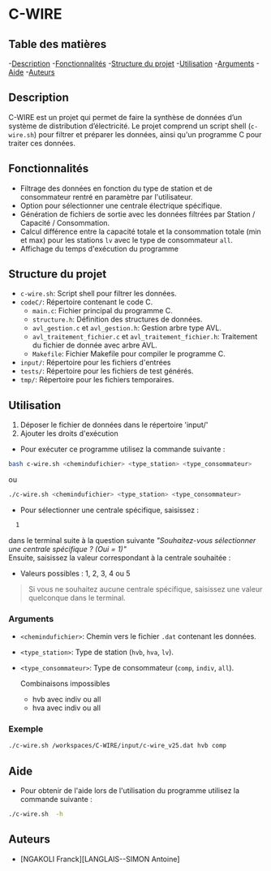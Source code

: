 # C-WIRE

## Table des matières

-[Description](#description)
-[Fonctionnalités](#fonctionnalités)
-[Structure du projet](#structure-du-projet)
-[Utilisation](#utilisation)
-[Arguments](#arguments)
-[Aide](#aide)
-[Auteurs](#auteurs)

## Description

C-WIRE est un projet qui permet de faire la synthèse de données d’un système de distribution d’électricité. Le projet comprend un script shell (`c-wire.sh`) pour filtrer et préparer les données, ainsi qu'un programme C pour traiter ces données.

## Fonctionnalités

- Filtrage des données en fonction du type de station et de consommateur rentré en paramètre par l'utilisateur.
- Option pour sélectionner une centrale électrique spécifique.
- Génération de fichiers de sortie avec les données filtrées par Station / Capacité / Consommation.
- Calcul différence entre la capacité totale et la consommation totale (min et max) pour les stations `lv` avec le type de consommateur `all`.
- Affichage du temps d'exécution du programme

## Structure du projet

- `c-wire.sh`: Script shell pour filtrer les données.
- `codeC/`: Répertoire contenant le code  C.
  - `main.c`: Fichier principal du programme C.
  - `structure.h`: Définition des structures de données.
  - `avl_gestion.c` et `avl_gestion.h`: Gestion arbre type AVL.
  - `avl_traitement_fichier.c` et `avl_traitement_fichier.h`: Traitement du fichier de donnée avec arbre AVL.
  - `Makefile`: Fichier Makefile pour compiler le programme C.
- `input/`: Répertoire pour les fichiers d'entrées
- `tests/`: Répertoire pour les fichiers de test générés.
- `tmp/`: Répertoire pour les fichiers temporaires.


## Utilisation

1. Déposer le fichier de données dans le répertoire 'input/'
2. Ajouter les droits d'exécution 

- Pour exécuter ce programme utilisez la commande suivante :

```bash
bash c-wire.sh <chemindufichier> <type_station> <type_consommateur>
```

ou

```bash
./c-wire.sh <chemindufichier> <type_station> <type_consommateur>
```

- Pour sélectionner une centrale spécifique, saisissez :
```bash
  1 
```   
dans le terminal suite à la question suivante 
_"Souhaitez-vous sélectionner une centrale spécifique ? (Oui = 1)"_\
Ensuite, saisissez la valeur correspondant à la centrale souhaitée :
- Valeurs possibles : 1, 2, 3, 4 ou 5
> Si vous ne souhaitez aucune centrale spécifique, saisissez une valeur quelconque dans le terminal.

### Arguments

- `<chemindufichier>`: Chemin vers le fichier `.dat` contenant les données.
- `<type_station>`: Type de station (`hvb`, `hva`, `lv`).
- `<type_consommateur>`: Type de consommateur (`comp`, `indiv`, `all`).

    Combinaisons impossibles
     - hvb avec indiv ou all
     - hva avec indiv ou all

### Exemple

```bash
./c-wire.sh /workspaces/C-WIRE/input/c-wire_v25.dat hvb comp
```

## Aide

- Pour obtenir de l'aide lors de l'utilisation du programme utilisez la commande suivante :

```bash
./c-wire.sh  -h
```

## Auteurs

- [NGAKOLI Franck][LANGLAIS--SIMON Antoine]


